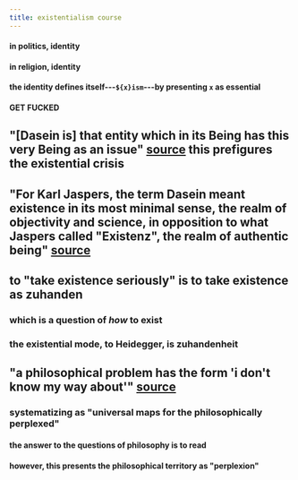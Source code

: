 ```yaml
---
title: existentialism course
---
```

#### in politics, identity
#### in religion, identity
#### the identity defines itself---`${x}ism`---by presenting `x` as essential
#### **GET FUCKED**
## "[Dasein is] that entity which in its Being has this very Being as an issue" [source](https://en.wikipedia.org/wiki/Dasein) this prefigures the existential crisis
## "For Karl Jaspers, the term Dasein meant existence in its most minimal sense, the realm of objectivity and science, in opposition to what Jaspers called "Existenz", the realm of authentic being" [source](https://en.wikipedia.org/wiki/Dasein#Karl_Jaspers'_Dasein_and_Existenz)
## to "take existence seriously" is to take existence as zuhanden
### which is a question of *how* to exist
### the existential mode, to Heidegger, is zuhandenheit
## "a philosophical problem has the form 'i don't know my way about'" [source](https://www.brainyquote.com/topics/philosophical-problem-quotes)
### systematizing as "universal maps for the philosophically perplexed"
#### the answer to the questions of philosophy is to read
#### however, this presents the philosophical territory as "perplexion"
###
